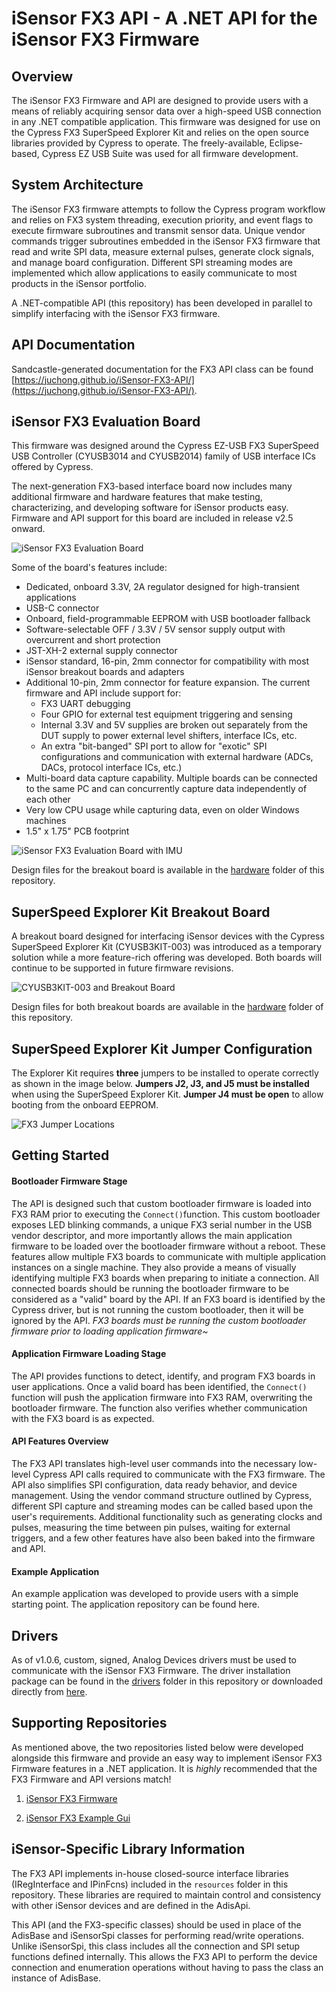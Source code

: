 # iSensor FX3 API - A .NET API for the iSensor FX3 Firmware

## Overview

The iSensor FX3 Firmware and API are designed to provide users with a means of reliably acquiring sensor data over a high-speed USB connection in any .NET compatible application. This firmware was designed for use on the Cypress FX3 SuperSpeed Explorer Kit and relies on the open source libraries provided by Cypress to operate. The freely-available, Eclipse-based, Cypress EZ USB Suite was used for all firmware development. 

## System Architecture

The iSensor FX3 firmware attempts to follow the Cypress program workflow and relies on FX3 system threading, execution priority, and event flags to execute firmware subroutines and transmit sensor data. Unique vendor commands trigger subroutines embedded in the iSensor FX3 firmware that read and write SPI data, measure external pulses, generate clock signals, and manage board configuration. Different SPI streaming modes are implemented which allow applications to easily communicate to most products in the iSensor portfolio. 

A .NET-compatible API (this repository) has been developed in parallel to simplify interfacing with the iSensor FX3 firmware. 

## API Documentation

Sandcastle-generated documentation for the FX3 API class can be found [https://juchong.github.io/iSensor-FX3-API/](https://juchong.github.io/iSensor-FX3-API/). 

## iSensor FX3 Evaluation Board

This firmware was designed around the Cypress EZ-USB FX3 SuperSpeed USB Controller (CYUSB3014 and CYUSB2014) family of USB interface ICs offered by Cypress. 

The next-generation FX3-based interface board now includes many additional firmware and hardware features that make testing, characterizing, and developing software for iSensor products easy. Firmware and API support for this board are included in release v2.5 onward. 

![iSensor FX3 Evaluation Board](hardware/pictures/img6.jpg)

Some of the board's features include:

- Dedicated, onboard 3.3V, 2A regulator designed for high-transient applications
- USB-C connector
- Onboard, field-programmable EEPROM with USB bootloader fallback
- Software-selectable OFF / 3.3V / 5V sensor supply output with overcurrent and short protection
- JST-XH-2 external supply connector
- iSensor standard, 16-pin, 2mm connector for compatibility with most iSensor breakout boards and adapters
- Additional 10-pin, 2mm connector for feature expansion. The current firmware and API include support for:
  - FX3 UART debugging
  - Four GPIO for external test equipment triggering and sensing
  - Internal 3.3V and 5V supplies are broken out separately from the DUT supply to power external level shifters, interface ICs, etc.
  - An extra "bit-banged" SPI port to allow for "exotic" SPI configurations and communication with external hardware (ADCs, DACs, protocol interface ICs, etc.)
- Multi-board data capture capability. Multiple boards can be connected to the same PC and can concurrently capture data independently of each other
- Very low CPU usage while capturing data, even on older Windows machines
- 1.5" x 1.75" PCB footprint

![iSensor FX3 Evaluation Board with IMU ](hardware/pictures/img7.jpg)

Design files for the breakout board is available in the [hardware](https://github.com/juchong/iSensor-FX3-Firmware/tree/master/hardware) folder of this repository. 

## SuperSpeed Explorer Kit Breakout Board

A breakout board designed for interfacing iSensor devices with the Cypress SuperSpeed Explorer Kit (CYUSB3KIT-003) was introduced as a temporary solution while a more feature-rich offering was developed.  Both boards will continue to be supported in future firmware revisions. 

![CYUSB3KIT-003 and Breakout Board](hardware/pictures/img2.jpg)

Design files for both breakout boards are available in the [hardware](https://github.com/juchong/iSensor-FX3-Firmware/tree/master/hardware) folder of this repository. 

## SuperSpeed Explorer Kit Jumper Configuration

The Explorer Kit requires **three** jumpers to be installed to operate correctly as shown in the image below. **Jumpers J2, J3, and J5 must be installed** when using the SuperSpeed Explorer Kit. **Jumper J4 must be open** to allow booting from the onboard EEPROM. 

 ![FX3 Jumper Locations](hardware/pictures/JumperLocations.jpg)

## Getting Started

#### Bootloader Firmware Stage

The API is designed such that custom bootloader firmware is loaded into FX3 RAM prior to executing the  `Connect()`function. This custom bootloader exposes LED blinking commands, a unique FX3 serial number in the USB vendor descriptor, and more importantly allows the main application firmware to be loaded over the bootloader firmware without a reboot. These features allow multiple FX3 boards to communicate with multiple application instances on a single machine. They also provide a means of visually identifying multiple FX3 boards when preparing to initiate a connection. All connected boards should be running the bootloader firmware to be considered as a "valid" board by the API. If an FX3 board is identified by the Cypress driver, but is not running the custom bootloader, then it will be ignored by the API. *FX3 boards must be running the custom bootloader firmware prior to loading application firmware~*

#### Application Firmware Loading Stage

The API provides functions to detect, identify, and program FX3 boards in user applications. Once a valid board has been identified, the `Connect()` function will push the application firmware into FX3 RAM, overwriting the bootloader firmware. The function also verifies whether communication with the FX3 board is as expected.

#### API Features Overview

The FX3 API translates high-level user commands into the necessary low-level Cypress API calls required to communicate with the FX3 firmware. The API also simplifies SPI configuration, data ready behavior, and device management. Using the vendor command structure outlined by Cypress, different SPI capture and streaming modes can be called based upon the user's requirements. Additional functionality such as generating clocks and pulses, measuring the time between pin pulses, waiting for external triggers, and a few other features have also been baked into the firmware and API.

#### Example Application

An example application was developed to provide users with a simple starting point. The application repository can be found here.

## Drivers

As of v1.0.6, custom, signed, Analog Devices drivers must be used to communicate with the iSensor FX3 Firmware. The driver installation package can be found in the [drivers](https://github.com/juchong/iSensor-FX3-API/tree/master/drivers) folder in this repository or downloaded directly from [here](https://github.com/juchong/iSensor-FX3-API/raw/master/drivers/FX3DriverSetup.exe). 

## Supporting Repositories

As mentioned above, the two repositories listed below were developed alongside this firmware and provide an easy way to implement iSensor FX3 Firmware features in a .NET application. It is *highly* recommended that the FX3 Firmware and API versions match!

1. [iSensor FX3 Firmware](https://github.com/juchong/iSensor-FX3-Firmware)

2. [iSensor FX3 Example Gui](https://github.com/juchong/iSensor-FX3-ExampleGui)

## iSensor-Specific Library Information

The FX3 API implements in-house closed-source interface libraries (IRegInterface and IPinFcns) included in the `resources` folder in this repository. These libraries are required to maintain control and consistency with other iSensor devices and are defined in the AdisApi. 

This API (and the FX3-specific classes) should be used in place of the AdisBase and iSensorSpi classes for performing read/write operations. Unlike iSensorSpi, this class includes all the connection and SPI setup functions defined internally. This allows the FX3 API to perform the device connection and enumeration operations without having to pass the class an instance of AdisBase. 
